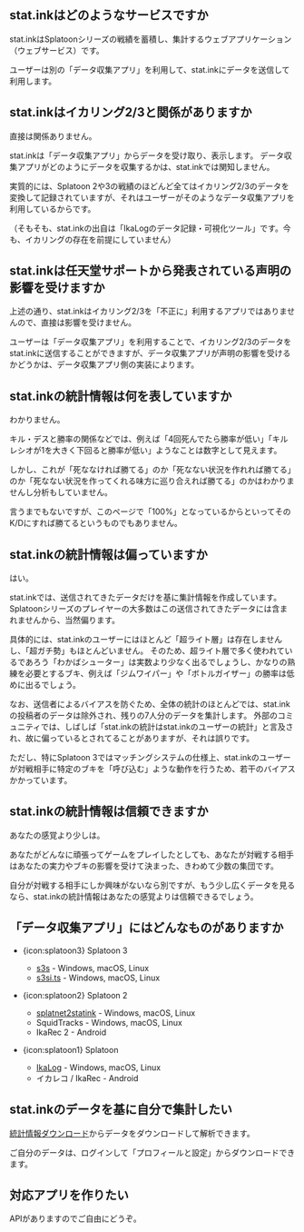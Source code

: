 ## stat.inkはどのようなサービスですか

stat.inkはSplatoonシリーズの戦績を蓄積し、集計するウェブアプリケーション（ウェブサービス）です。

ユーザーは別の「データ収集アプリ」を利用して、stat.inkにデータを送信して利用します。

## stat.inkはイカリング2/3と関係がありますか

直接は関係ありません。

stat.inkは「データ収集アプリ」からデータを受け取り、表示します。
データ収集アプリがどのようにデータを収集するかは、stat.inkでは関知しません。

実質的には、Splatoon 2や3の戦績のほどんど全てはイカリング2/3のデータを変換して記録されていますが、それはユーザーがそのようなデータ収集アプリを利用しているからです。

（そもそも、stat.inkの出自は「IkaLogのデータ記録・可視化ツール」です。今も、イカリングの存在を前提にしていません）

## stat.inkは任天堂サポートから発表されている声明の影響を受けますか

上述の通り、stat.inkはイカリング2/3を「不正に」利用するアプリではありませんので、直接は影響を受けません。

ユーザーは「データ収集アプリ」を利用することで、イカリング2/3のデータをstat.inkに送信することができますが、データ収集アプリが声明の影響を受けるかどうかは、データ収集アプリ側の実装によります。

## stat.inkの統計情報は何を表していますか

わかりません。

キル・デスと勝率の関係などでは、例えば「4回死んでたら勝率が低い」「キルレシオが1を大きく下回ると勝率が低い」ようなことは数字として見えます。

しかし、これが「死ななければ勝てる」のか「死なない状況を作れれば勝てる」のか「死なない状況を作ってくれる味方に巡り合えれば勝てる」のかはわかりませんし分析もしていません。

言うまでもないですが、このページで「100%」となっているからといってそのK/Dにすれば勝てるというものでもありません。

## stat.inkの統計情報は偏っていますか

はい。

stat.inkでは、送信されてきたデータだけを基に集計情報を作成しています。
Splatoonシリーズのプレイヤーの大多数はこの送信されてきたデータには含まれませんから、当然偏ります。

具体的には、stat.inkのユーザーにはほとんど「超ライト層」は存在しませんし、「超ガチ勢」もほとんどいません。
そのため、超ライト層で多く使われているであろう「わかばシューター」は実数より少なく出るでしょうし、かなりの熟練を必要とするブキ、例えば「ジムワイパー」や「ボトルガイザー」の勝率は低めに出るでしょう。

なお、送信者によるバイアスを防ぐため、全体の統計のほとんどでは、stat.inkの投稿者のデータは除外され、残りの7人分のデータを集計します。
外部のコミュニティでは、しばしば「stat.inkの統計はstat.inkのユーザーの統計」と言及され、故に偏っているとされてることがありますが、それは誤りです。

ただし、特にSplatoon 3ではマッチングシステムの仕様上、stat.inkのユーザーが対戦相手に特定のブキを「呼び込む」ような動作を行うため、若干のバイアスかかっています。

## stat.inkの統計情報は信頼できますか

あなたの感覚より少しは。

あなたがどんなに頑張ってゲームをプレイしたとしても、あなたが対戦する相手はあなたの実力やブキの影響を受けて決まった、きわめて少数の集団です。

自分が対戦する相手にしか興味がないなら別ですが、もう少し広くデータを見るなら、stat.inkの統計情報はあなたの感覚よりは信頼できるでしょう。

## 「データ収集アプリ」にはどんなものがありますか

  - {icon:splatoon3} Splatoon 3
    - [s3s](https://github.com/frozenpandaman/s3s) - Windows, macOS, Linux
    - [s3si.ts](https://github.com/spacemeowx2/s3si.ts) - Windows, macOS, Linux

  - {icon:splatoon2} Splatoon 2
    - [splatnet2statink](https://github.com/frozenpandaman/splatnet2statink#splatnet2statink) - Windows, macOS, Linux
    - SquidTracks - Windows, macOS, Linux
    - IkaRec 2 - Android

  - {icon:splatoon1} Splatoon
    - [IkaLog](https://github.com/hasegaw/IkaLog/wiki/ja_WinIkaLog) - Windows, macOS, Linux
    - イカレコ / IkaRec - Android

## stat.inkのデータを基に自分で集計したい

[統計情報ダウンロード](https://stat.ink/downloads)からデータをダウンロードして解析できます。

ご自分のデータは、ログインして「プロフィールと設定」からダウンロードできます。

## 対応アプリを作りたい

APIがありますのでご自由にどうぞ。
